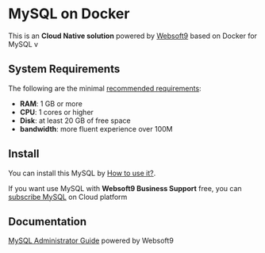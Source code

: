 # MySQL on Docker  

This is an **Cloud Native solution** powered by [Websoft9](https://www.websoft9.com) based on Docker for MySQL v

## System Requirements

The following are the minimal [recommended requirements](https://dev.mysql.com/doc/refman/8.0/en/platform-support.html):

* **RAM**: 1 GB or more
* **CPU**: 1 cores or higher
* **Disk**: at least 20 GB of free space
* **bandwidth**: more fluent experience over 100M  

## Install

You can install this MySQL by [How to use it?](https://github.com/Websoft9/docker-library#how-to-use-it).   

If you want use MySQL with **Websoft9 Business Support** free, you can [subscribe MySQL](https://www.websoft9.com/apps) on Cloud platform

## Documentation

[MySQL Administrator Guide](https://support.websoft9.com/docs/mysql) powered by Websoft9
